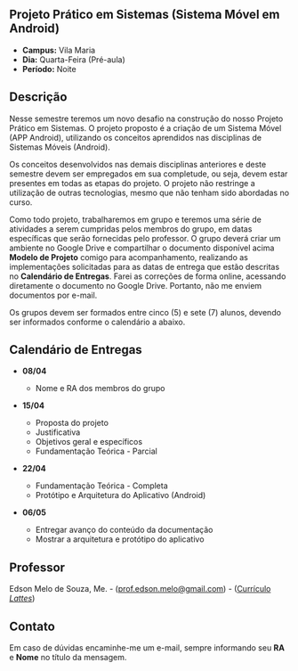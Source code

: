 ## Projeto Prático em Sistemas (Sistema Móvel em Android)
* **Campus:** Vila Maria
* **Dia:** Quarta-Feira (Pré-aula)
* **Período:** Noite

## Descrição
Nesse semestre teremos um novo desafio na construção do nosso Projeto Prático em Sistemas. O projeto proposto é a criação de um Sistema Móvel (APP Android), utilizando os conceitos aprendidos nas disciplinas de Sistemas Móveis (Android).

Os conceitos desenvolvidos nas demais disciplinas anteriores e deste semestre devem ser empregados em sua completude, ou seja, devem estar presentes em todas as etapas do projeto. O projeto não restringe a utilização de outras tecnologias, mesmo que não tenham sido abordadas no curso.

Como todo projeto, trabalharemos em grupo e teremos uma série de atividades a serem cumpridas pelos membros do grupo, em datas específicas que serão fornecidas pelo professor. O grupo deverá criar um ambiente no Google Drive e compartilhar o documento disponível acima **Modelo de Projeto** comigo para acompanhamento, realizando as implementações solicitadas para as datas de entrega que estão descritas no **Calendário de Entregas**. Farei as correções de forma online, acessando diretamente o documento no Google Drive. Portanto, não me enviem documentos por e-mail.

Os grupos devem ser formados entre cinco (5) e sete (7) alunos, devendo ser informados conforme o calendário a abaixo.

## Calendário de Entregas
* **08/04**
	+ Nome e RA dos membros do grupo

* **15/04**
	+ Proposta do projeto
	+ Justificativa
	+ Objetivos geral e específicos
	+ Fundamentação Teórica - Parcial

* **22/04**
	+ Fundamentação Teórica - Completa
	+ Protótipo e Arquitetura do Aplicativo (Android)

* **06/05**
	+ Entregar avanço do conteúdo da documentação
	+ Mostrar a arquitetura e protótipo do aplicativo
	
## Professor
Edson Melo de Souza, Me. - ([prof.edson.melo@gmail.com](mailto:prof.edson.melo@gmail.com)) - ([Currículo *Lattes*](http://lattes.cnpq.br/2641658716558510))

## Contato
Em caso de dúvidas encaminhe-me um e-mail, sempre informando seu **RA** e **Nome** no título da mensagem.